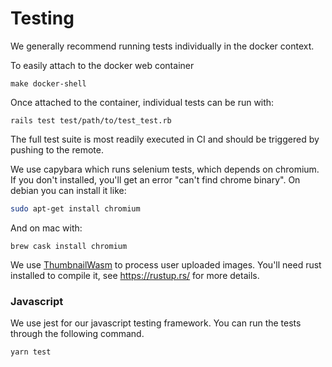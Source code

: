 # Testing

We generally recommend running tests individually in the docker context.

To easily attach to the docker web container

```
make docker-shell
```

Once attached to the container, individual tests can be run with:

```
rails test test/path/to/test_test.rb
```

The full test suite is most readily executed in CI and should be triggered by pushing to the remote.


We use capybara which runs selenium tests, which depends on chromium.
If you don't installed, you'll get an error "can't find chrome binary".
On debian you can install it like:

```sh
sudo apt-get install chromium
```

And on mac with:

```
brew cask install chromium
```

We use [ThumbnailWasm](https://github.com/brave-intl/wasm-thumbnail) to process user uploaded images. You'll need rust installed to compile it, see https://rustup.rs/ for more details.

### Javascript

We use jest for our javascript testing framework. You can run the tests through the following command.

```sh
yarn test
```


